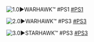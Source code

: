 <!--

<details>
<summary>layout: page
title: "WARHAWK"
permalink: https://jeuxsf.github.io/JSF/sony/warhawk/

</details>
  
#### hidden field with metadata

-->

![1.0►WARHAWK™ #PS1](https://www.mobygames.com/images/covers/l/31921-warhawk-playstation-front-cover.jpg)
[#PS1](https://ouo.io/2SsN4U)

![2.0►WARHAWK™ #PS3](https://www.mobygames.com/images/covers/l/193183-warhawk-playstation-3-front-cover.jpg)
[#PS3](https://ouo.io/cwdmDD)

![3.0►STARHAWK™ #PS3](https://www.mobygames.com/images/covers/l/542983-starhawk-playstation-3-front-cover.jpg)
[#PS3](https://ouo.io/SAUvNW)
